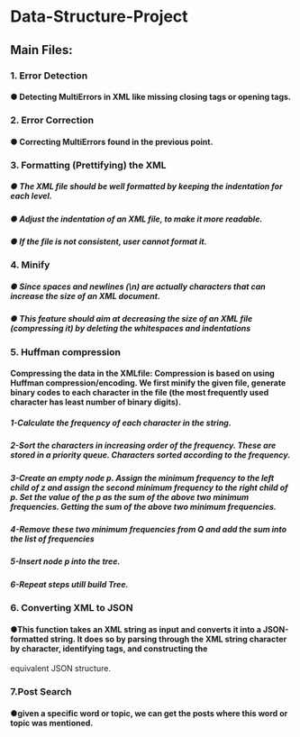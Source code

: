 # Data-Structure-Project
## Main Files:
###   1. Error Detection
####     ● Detecting MultiErrors in XML like missing closing tags or opening tags.
###   2. Error Correction
####     ● Correcting MultiErrors found in the previous point.

###   3. Formatting (Prettifying) the XML
#####    ● The XML file should be well formatted by keeping the indentation for each level.
#####    ● Adjust the indentation of an XML file, to make it more readable.
#####    ● If the file is not consistent, user cannot format it.

###   4. Minify
#####    ● Since spaces and newlines (\n) are actually characters that can increase the size of an XML document.
#####    ● This feature should aim at decreasing the size of an XML file (compressing it) by deleting the whitespaces and indentations

###   5. Huffman compression
####     Compressing the data in the XMLfile: Compression is based on using Huffman compression/encoding. We first minify the given file, generate binary codes to each character in the file (the most frequently   used character has least number of binary digits). 
#####    1-Calculate the frequency of each character in the string.
#####    2-Sort the characters in increasing order of the frequency. These are stored in a priority queue. Characters sorted according to the frequency.
#####    3-Create an empty node p. Assign the minimum frequency to the left child of z and assign the second minimum frequency to the right child of p. Set the value of the p as the sum of the above two minimum frequencies. Getting the sum of  the above two minimum frequencies.
#####    4-Remove these two minimum frequencies from Q and add the sum into the list of frequencies 
#####    5-Insert node p into the tree.
#####    6-Repeat steps utill build Tree.
###   6. Converting XML to JSON
####     ●This function takes an XML string as input and converts it into  a JSON-formatted string. It does so by parsing through the XML string  character by character, identifying tags, and constructing the 
 equivalent JSON structure.
###   7.Post Search 
####     ●given a specific word or topic, we can get the posts where this  word or topic was mentioned.
